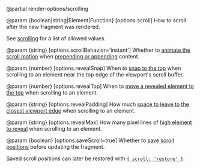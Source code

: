 @partial render-options/scrolling

@param {boolean|string|Element|Function} [options.scroll]
  How to scroll after the new fragment was rendered.

  See [scrolling](/scrolling) for a list of allowed values.

@param {string} [options.scrollBehavior='instant']
  Whether to [animate the scroll motion](/scroll-tuning#animating-the-scroll-motion)
  when [prepending or appending](/targeting-fragments#appending-or-prepending) content.

@param {number} [options.revealSnap]
  When to [snap to the top](/scroll-tuning#snapping-to-the-screen-edge)
  when scrolling to an element near the top edge of the viewport's scroll buffer.

@param {number} [options.revealTop]
  When to [move a revealed element to the top](/scroll-tuning#moving-revealed-elements-to-the-top)
  when scrolling to an element.

@param {string} [options.revealPadding]
  How much [space to leave to the closest viewport edge](/scroll-tuning#revealing-with-padding)
  when scrolling to an element.

@param {string} [options.revealMax]
  How many pixel lines of [high element to reveal](/scroll-tuning#revealing-with-padding) when scrolling to an element.

@param {boolean} [options.saveScroll=true]
  Whether to [save scroll positions](/up.viewport.saveScroll) before updating the fragment.

  Saved scroll positions can later be restored with [`{ scroll: 'restore' }`](/scrolling#restoring-scroll-positions).
